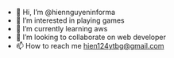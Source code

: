 - 👋 Hi, I’m @hiennguyeninforma
- 👀 I’m interested in playing games
- 🌱 I’m currently learning aws
- 💞️ I’m looking to collaborate on web developer
- 📫 How to reach me hien124ytbg@gmail.com

<!---
hiennguyeninforma/hiennguyeninforma is a ✨ special ✨ repository because its `README.md` (this file) appears on your GitHub profile.
You can click the Preview link to take a look at your changes.
--->
